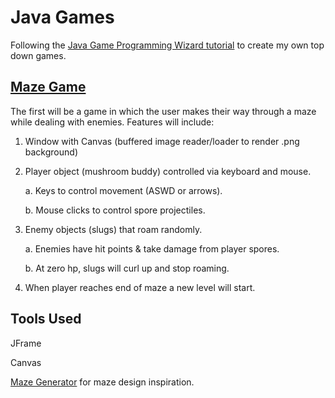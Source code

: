# Java Games

Following the [Java Game Programming Wizard tutorial](https://www.youtube.com/watch?v=e9jRfgjV4FQ) to create my own top down games.

## [Maze Game](https://github.com/JessZuchowski/java_games/tree/master/src/main/java/java_games/mushroomMaze)

The first will be a game in which the user makes their way through a maze while dealing with enemies. Features will include:
1. Window with Canvas (buffered image reader/loader to render .png background)
2. Player object (mushroom buddy) controlled via keyboard and mouse.

   a. Keys to control movement (ASWD or arrows).
   
   b. Mouse clicks to control spore projectiles.
3. Enemy objects (slugs) that roam randomly.

   a. Enemies have hit points & take damage from player spores.
   
   b. At zero hp, slugs will curl up and stop roaming.
4. When player reaches end of maze a new level will start.

## Tools Used

JFrame

Canvas

[Maze Generator](http://www.mazegenerator.net/) for maze design inspiration.
